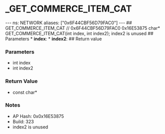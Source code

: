 # _GET_COMMERCE_ITEM_CAT

--- ns: NETWORK aliases: ["0x6F44CBF56D79FAC0"] --- ## GET_COMMERCE_ITEM_CAT  // 0x6F44CBF56D79FAC0 0x16E53875 char* GET_COMMERCE_ITEM_CAT(int index, int index2);  index2 is unused  ## Parameters * **index**: * **index2**:  ## Return value

### Parameters
* int index
* int index2

### Return Value
* const char*

### Notes
* AP Hash: 0x0x16E53875
* Build: 323
* index2 is unused

